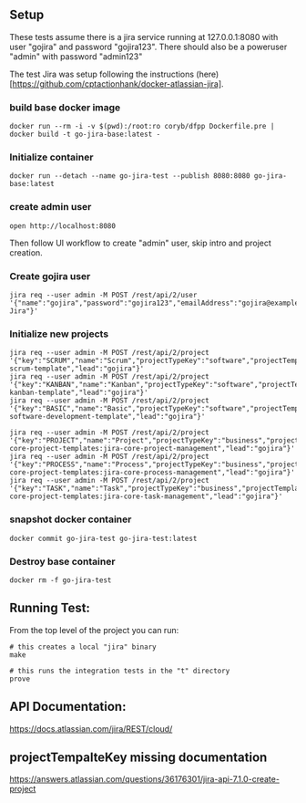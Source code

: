 ## Setup
These tests assume there is a jira service running at 127.0.0.1:8080 with user "gojira" and password "gojira123".
There should also be a poweruser "admin" with password "admin123"

The test Jira was setup following the instructions (here)[https://github.com/cptactionhank/docker-atlassian-jira].


### build base docker image
```
docker run --rm -i -v $(pwd):/root:ro coryb/dfpp Dockerfile.pre | docker build -t go-jira-base:latest - 
```

### Initialize container
```
docker run --detach --name go-jira-test --publish 8080:8080 go-jira-base:latest
```

### create admin user
```
open http://localhost:8080
```
Then follow UI workflow to create "admin" user, skip intro and project creation.

### Create gojira user
```
jira req --user admin -M POST /rest/api/2/user '{"name":"gojira","password":"gojira123","emailAddress":"gojira@example.com","displayName":"Go Jira"}'
```

### Initialize new projects
```
jira req --user admin -M POST /rest/api/2/project '{"key":"SCRUM","name":"Scrum","projectTypeKey":"software","projectTemplateKey":"com.pyxis.greenhopper.jira:gh-scrum-template","lead":"gojira"}'
jira req --user admin -M POST /rest/api/2/project '{"key":"KANBAN","name":"Kanban","projectTypeKey":"software","projectTemplateKey":"com.pyxis.greenhopper.jira:gh-kanban-template","lead":"gojira"}'
jira req --user admin -M POST /rest/api/2/project '{"key":"BASIC","name":"Basic","projectTypeKey":"software","projectTemplateKey":"com.pyxis.greenhopper.jira:basic-software-development-template","lead":"gojira"}'

jira req --user admin -M POST /rest/api/2/project '{"key":"PROJECT","name":"Project","projectTypeKey":"business","projectTemplateKey":"com.atlassian.jira-core-project-templates:jira-core-project-management","lead":"gojira"}'
jira req --user admin -M POST /rest/api/2/project '{"key":"PROCESS","name":"Process","projectTypeKey":"business","projectTemplateKey":"com.atlassian.jira-core-project-templates:jira-core-process-management","lead":"gojira"}'
jira req --user admin -M POST /rest/api/2/project '{"key":"TASK","name":"Task","projectTypeKey":"business","projectTemplateKey":"com.atlassian.jira-core-project-templates:jira-core-task-management","lead":"gojira"}'
```

### snapshot docker container
```
docker commit go-jira-test go-jira-test:latest
```

### Destroy base container

```
docker rm -f go-jira-test
```

## Running Test:

From the top level of the project you can run:
```
# this creates a local "jira" binary
make

# this runs the integration tests in the "t" directory
prove
```

## API Documentation:
https://docs.atlassian.com/jira/REST/cloud/

## projectTempalteKey missing documentation
https://answers.atlassian.com/questions/36176301/jira-api-7.1.0-create-project

